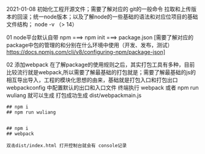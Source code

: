 
2021-01-08 初始化工程开源文件；需要了解对应的 git的一般命令 拉取和上传版本的回滚；统一node版本；以及了解node的一些基础的语法和对应位项目的基础文件结构； node -v （> 14）

01 node平台默认自带 npm ===> npm init ===> package.json [需要了解对应的package中包的管理的和分别在什么环境中使用（开发、发布，测试）https://docs.npmjs.com/cli/v8/configuring-npm/package-json]

02 添加webpack 在了解package的使用规则之后，其实打包工具有多种，目前比较流行就是webpack,所以需要了解最基础的打包就是；需要了解最基础的js的相互导出导入，工程的模块化思想的由来，基础就是打包入口和打包出口
    webpackconfig 中配置默认的出口和入口文件
    终端执行 webpack 或者 npm run wuliang 就可以生成 打包成功生成 dist/webpackmain.js 

    ## npm i
    ## npm run wuliang 


    ## npm i 
    ## webpack

    双击dist/index.html 打开控制台就会有 console记录 
